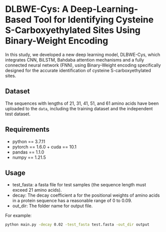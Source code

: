 # DLBWE-Cys: A Deep-Learning-Based Tool for Identifying Cysteine S-Carboxyethylated Sites Using Binary-Weight Encoding
In this study, we developed a new deep learning model, DLBWE-Cys, which integrates CNN, BiLSTM, Bahdaba attention mechanisms and a fully connected neural network (FNN), using Binary-Weight encoding specifically designed for the accurate identification of cysteine S-carboxyethylated sites.

## Dataset
The sequences with lengths of 21, 31, 41, 51, and 61 amino acids have been uploaded to the `data`, including the training dataset and the independent test dataset.

## Requirements
* python == 3.7.11
* pytorch == 1.6.0 + cuda == 10.1
* pandas == 1.1.0
* numpy == 1.21.5

## Usage
* test_fasta: a fasta file for test samples (the sequence length must exceed 21 amino acids).
* decay: The decay coefficient a for the positional weights of amino acids in a protein sequence has a reasonable range of 0 to 0.09.
* out_dir: The folder name for output file.

For example:
```bash
python main.py -decay 0.02 -test_fasta test.fasta -out_dir output
